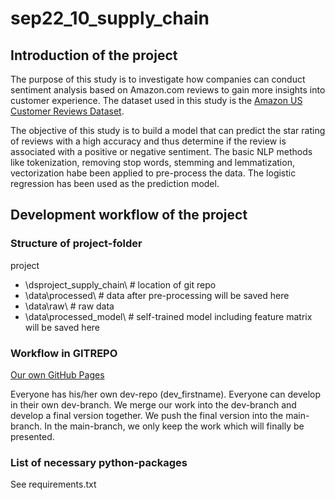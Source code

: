 # sep22_10_supply_chain
## Introduction of the project
The purpose of this study is to investigate how companies can conduct sentiment analysis based on Amazon.com reviews to gain more insights into customer experience. The dataset used in this study is the [Amazon US Customer Reviews Dataset](https://www.kaggle.com/datasets/cynthiarempel/amazon-us-customer-reviews-dataset).

The objective of this study is to build a model that can predict the star rating of reviews with a high accuracy and thus determine if the review is associated with a positive or negative sentiment. The basic NLP methods like tokenization, removing stop words, stemming and lemmatization, vectorization habe been applied to pre-process the data. The logistic regression has been used as the prediction model. 
## Development workflow of the project
### Structure of project-folder
project
- \dsproject_supply_chain\ # location of git repo
- \data\processed\  # data after pre-processing will be saved here
- \data\raw\ # raw data
- \data\processed_model\ # self-trained model including feature matrix will be saved here

### Workflow in GITREPO
[Our own GitHub Pages](https://github.com/LLGH1/dsproject_supply_chain.git)

Everyone has his/her own dev-repo (dev_firstname). Everyone can develop in their own dev-branch. 
We merge our work into the dev-branch and develop a final version together.
We push the final version into the main-branch. In the main-branch, we only keep the work which will finally be presented. 
### List of necessary python-packages
See requirements.txt
